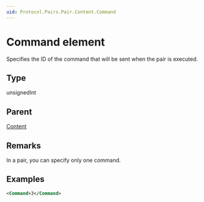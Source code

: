 ```yaml
---
uid: Protocol.Pairs.Pair.Content.Command
---
```


# Command element

Specifies the ID of the command that will be sent when the pair is executed.

## Type

unsignedInt

## Parent

[Content](xref:Protocol.Pairs.Pair.Content)

## Remarks

In a pair, you can specify only one command.



## Examples


```xml
<Command>3</Command>
```




